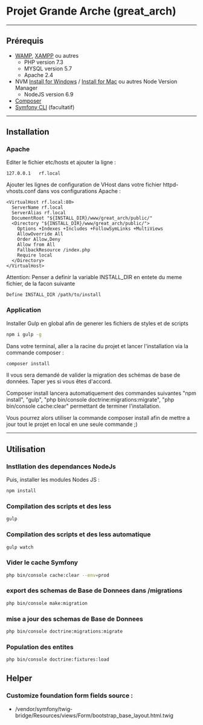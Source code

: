 # Projet Grande Arche (great_arch)

---

## Prérequis
- [WAMP](https://sourceforge.net/projects/wampserver/files/), [XAMPP](https://www.apachefriends.org/fr/index.html) ou autres
	- PHP version 7.3
	- MYSQL version 5.7
	- Apache 2.4
- NVM [Install for Windows](https://github.com/coreybutler/nvm-windows#node-version-manager-nvm-for-windows) / [Install for Mac](https://www.chrisjmendez.com/2018/02/07/install/#:~:text=How%20to%20install%20Node%20on%20Mac%20using%20NVM,Install%20Node.%20...%206%20Set%20Node%20Globally.%20) ou autres Node Version Manager
	- NodeJS version 6.9
- [Composer](https://getcomposer.org/download/)
- [Symfony CLI](https://symfony.com/download) (facultatif)

---

## Installation

### Apache

Editer le fichier etc/hosts et ajouter la ligne :
```
127.0.0.1	rf.local
```
Ajouter les lignes de configuration de VHost dans votre fichier httpd-vhosts.conf dans vos configurations Apache :
```
<VirtualHost rf.local:80>
  ServerName rf.local
  ServerAlias rf.local
  DocumentRoot "${INSTALL_DIR}/www/great_arch/public/"
  <Directory "${INSTALL_DIR}/www/great_arch/public/">
    Options +Indexes +Includes +FollowSymLinks +MultiViews
    AllowOverride All
    Order Allow,Deny
    Allow from All
    FallbackResource /index.php
    Require local
  </Directory>
</VirtualHost>
```
Attention: Penser a definir la variable INSTALL_DIR en entete du meme fichier, de la facon suivante
```
Define INSTALL_DIR /path/to/install
```

### Application

Installer Gulp en global afin de generer les fichiers de styles et de scripts
```bash
npm i gulp -g
```
Dans votre terminal, aller a la racine du projet et lancer l'installation via la commande composer :
```bash
composer install
```
Il vous sera demandé de valider la migration des schémas de base de données. Taper yes si vous êtes d'accord.

Composer install lancera automatiquement des commandes suivantes "npm install", "gulp", "php bin/console doctrine:migrations:migrate", "php bin/console cache:clear" permettant de terminer l'installation.

Vous pourrez alors utiliser la commande composer install afin de mettre a jour tout le projet en local en une seule commande ;)


---

## Utilisation

### Instllation des dependances NodeJs
Puis, installer les modules Nodes JS :
```bash
npm install
```

### Compilation des scripts et des less
```bash
gulp
```

### Compilation des scripts et des less automatique
```bash
gulp watch
```

### Vider le cache Symfony
```bash
php bin/console cache:clear --env=prod
```

### export des schemas de Base de Donnees dans /migrations
```bash
php bin/console make:migration
```

### mise a jour des schemas de Base de Donnees
```bash
php bin/console doctrine:migrations:migrate
```

### Population des entites
```bash
php bin/console doctrine:fixtures:load
```


## Helper

### Customize foundation form fields source :
- /vendor/symfony/twig-bridge/Resources/views/Form/bootstrap_base_layout.html.twig

